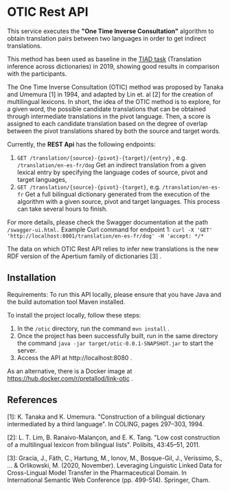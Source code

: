 # OTIC Rest API

This service executes the **"One Time Inverse Consultation"** algorithm to obtain translation pairs between two languages in order to get indirect translations.

This method has been used as baseline in the [TIAD task](http://tiad2019.unizar.es/) (Translation inference across dictionaries) in 2019, showing good results in comparison with the participants.

The One Time Inverse Consultation (OTIC) method was proposed by  Tanaka and Umemura [1] in 1994, and adapted by Lin et. al [2] for the  creation of multilingual lexicons. In short, the idea of the OTIC method  is to explore, for a given word, the possible candidate translations  that can be obtained through intermediate translations in the pivot  language. Then, a score is assigned to each candidate translation based on the degree of overlap between the pivot translations shared by both 
the source and target words.

Currently, the **REST Api** has the following endpoints:

1. `GET /translation/{source}-{pivot}-{target}/{entry}` , e.g. `/translation/en-es-fr/dog` Get an indirect translation from a given lexical entry by specifying the language codes of source, pivot and target languages, 
2. `GET /translation/{source}-{pivot}-{target}`, e.g. `/translation/en-es-fr` Get a full bilingual dictionary generated from the execution of the algorithm with a given source, pivot and target languages. This process can take several hours to finish. 

For more details, please check the Swagger documentation at the path `/swagger-ui.html.` 
Example Curl command for endpoint 1: `curl -X 'GET' 'http://localhost:8001/translation/en-es-fr/dog' -H 'accept: */* `


The data on which OTIC Rest API relies to infer new translations is the new RDF version of the Apertium family of dictionaries [3] . 

## Installation 

Requirements: To run this API locally, please ensure that you have Java and the build automation tool Maven installed. 

To install the project locally, follow these steps: 

1. In the `/otic` directory, run the command `mvn install` . 
2. Once the project has been successfully built, run in the same directory the command `java -jar target/otic-0.0.1-SNAPSHOT.jar` to start the server.
3. Access the API at http://localhost:8080 . 

As an alternative, there is a Docker image at https://hub.docker.com/r/pretallod/link-otic . 

## References

[1]: K. Tanaka and K. Umemura. "Construction of a bilingual dictionary intermediated by a third language". In COLING, pages 297–303, 1994.

[2]: L. T. Lim, B. Ranaivo-Malançon, and E. K. Tang. "Low cost construction of a multilingual lexicon from bilingual lists". Polibits, 43:45–51, 2011. 

[3]: Gracia, J., Fäth, C., Hartung, M., Ionov, M., Bosque-Gil, J., Veríssimo, S., ... & Orlikowski, M. (2020, November). Leveraging Linguistic Linked Data for Cross-Lingual Model Transfer in the Pharmaceutical Domain. In International Semantic Web Conference (pp. 499-514). Springer, Cham.
